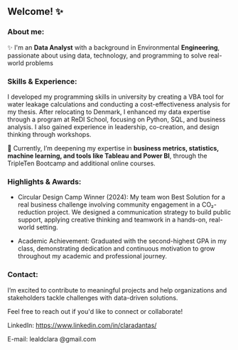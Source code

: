 ## Welcome! ✨

### About me:
✨ I'm an **Data Analyst** with a background in Environmental **Engineering**, passionate about using data, technology, and programming to solve real-world problems

### Skills & Experience:

I developed my programming skills in university by creating a VBA tool for water leakage calculations and conducting a cost-effectiveness analysis for my thesis. After relocating to Denmark, I enhanced my data expertise through a program at ReDI School, focusing on Python, SQL, and business analysis. I also gained experience in leadership, co-creation, and design thinking through workshops.

📒 Currently, I’m deepening my expertise in **business metrics, statistics, machine learning, and tools like Tableau and Power BI**, through the TripleTen Bootcamp and additional online courses.

 

### **Highlights & Awards**: 
- Circular Design Camp Winner (2024): My team won Best Solution for a real business challenge involving community engagement in a CO₂-reduction project. We designed a communication strategy to build public support, applying creative thinking and teamwork in a hands-on, real-world setting.

- Academic Achievement: Graduated with the second-highest GPA in my class, demonstrating dedication and continuous motivation to grow throughout my academic and professional journey.
 

### Contact:
I’m excited to contribute to meaningful projects and help organizations and stakeholders tackle challenges with data-driven solutions.

Feel free to reach out if you'd like to connect or collaborate!

LinkedIn: <https://www.linkedin.com/in/claradantas/>

E-mail: lealdclara @gmail.com


